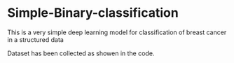 # Simple-Binary-classification
This is a very simple deep learning model for classification of breast cancer in a structured data

Dataset has been collected as showen in the code.
